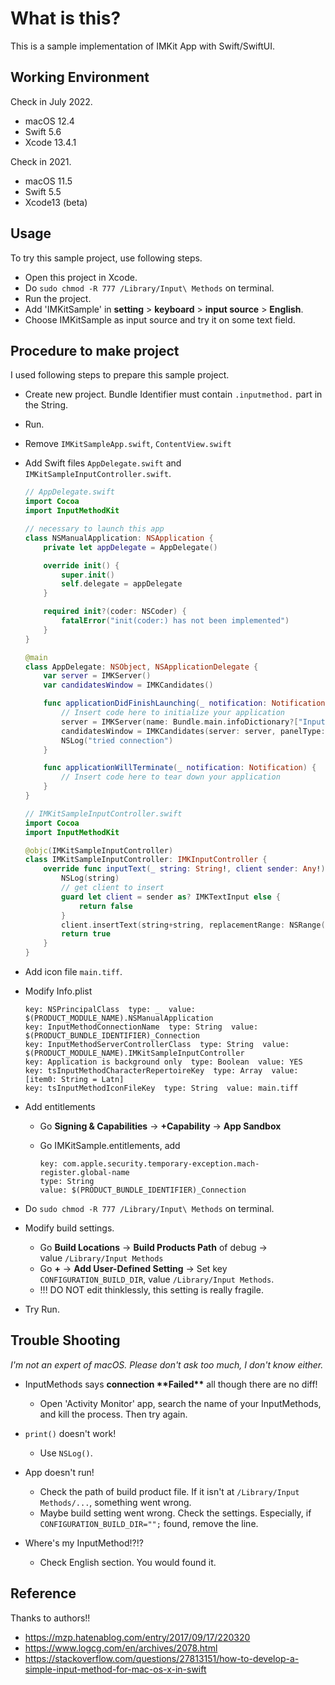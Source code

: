 # What is this?

This is a sample implementation of IMKit App with Swift/SwiftUI.

## Working Environment

Check in July 2022.
* macOS 12.4
* Swift 5.6
* Xcode 13.4.1

Check in 2021.
* macOS 11.5
* Swift 5.5
* Xcode13 (beta)

## Usage
To try this sample project, use following steps.

* Open this project in Xcode.
* Do `sudo chmod -R 777 /Library/Input\ Methods` on terminal.
* Run the project.
* Add 'IMKitSample' in **setting** > **keyboard** > **input source** > **English**.
* Choose IMKitSample as input source and try it on some text field.

## Procedure to make project
I used following steps to prepare this sample project.

* Create new project. Bundle Identifier must contain `.inputmethod.` part in the String.

* Run.

* Remove `IMKitSampleApp.swift`, `ContentView.swift`

* Add Swift files `AppDelegate.swift` and `IMKitSampleInputController.swift`.

  ```swift
  // AppDelegate.swift
  import Cocoa
  import InputMethodKit
  
  // necessary to launch this app
  class NSManualApplication: NSApplication {
      private let appDelegate = AppDelegate()
  
      override init() {
          super.init()
          self.delegate = appDelegate
      }
  
      required init?(coder: NSCoder) {
          fatalError("init(coder:) has not been implemented")
      }
  }
  
  @main
  class AppDelegate: NSObject, NSApplicationDelegate {
      var server = IMKServer()
      var candidatesWindow = IMKCandidates()
  
      func applicationDidFinishLaunching(_ notification: Notification) {
          // Insert code here to initialize your application
          server = IMKServer(name: Bundle.main.infoDictionary?["InputMethodConnectionName"] as? String, bundleIdentifier: Bundle.main.bundleIdentifier)
          candidatesWindow = IMKCandidates(server: server, panelType: kIMKSingleRowSteppingCandidatePanel, styleType: kIMKMain)
          NSLog("tried connection")
      }
  
      func applicationWillTerminate(_ notification: Notification) {
          // Insert code here to tear down your application
      }
  }
  ```

  ```swift
  // IMKitSampleInputController.swift
  import Cocoa
  import InputMethodKit
  
  @objc(IMKitSampleInputController)
  class IMKitSampleInputController: IMKInputController {
      override func inputText(_ string: String!, client sender: Any!) -> Bool {
          NSLog(string)
          // get client to insert
          guard let client = sender as? IMKTextInput else {
              return false
          }
          client.insertText(string+string, replacementRange: NSRange(location: NSNotFound, length: NSNotFound))
          return true
      }
  }
  ```

* Add icon file `main.tiff`.

* Modify Info.plist

  ```
  key: NSPrincipalClass  type: _  value: $(PRODUCT_MODULE_NAME).NSManualApplication
  key: InputMethodConnectionName  type: String  value: $(PRODUCT_BUNDLE_IDENTIFIER)_Connection
  key: InputMethodServerControllerClass  type: String  value: $(PRODUCT_MODULE_NAME).IMKitSampleInputController
  key: Application is background only  type: Boolean  value: YES
  key: tsInputMethodCharacterRepertoireKey  type: Array  value: [item0: String = Latn]
  key: tsInputMethodIconFileKey  type: String  value: main.tiff
  ```

* Add entitlements

  * Go **Signing & Capabilities** → **+Capability** → **App Sandbox**

  * Go IMKitSample.entitlements, add 

    ```
    key: com.apple.security.temporary-exception.mach-register.global-name
    type: String
    value: $(PRODUCT_BUNDLE_IDENTIFIER)_Connection
    ```

* Do `sudo chmod -R 777 /Library/Input\ Methods` on terminal.

* Modify build settings.
  * Go **Build Locations** → **Build Products Path** of debug → value `/Library/Input Methods`
  * Go **+** → **Add User-Defined Setting** → Set key `CONFIGURATION_BUILD_DIR`, value `/Library/Input Methods`.
  * !!! DO NOT edit thinklessly, this setting is really fragile.

* Try Run.

## Trouble Shooting

*I'm not an expert of macOS. Please don't ask too much, I don't know either.*

* InputMethods says **connection \*\*Failed\*\*** all though there are no diff!
  * Open 'Activity Monitor' app, search the name of your InputMethods, and kill the process. Then try again.

* `print()` doesn't work!
  * Use `NSLog()`.

* App doesn't run!
  * Check the path of build product file. If it isn't at `/Library/Input Methods/...`, something went wrong.
  * Maybe build setting went wrong. Check the settings. Especially, if `CONFIGURATION_BUILD_DIR="";` found, remove the line.
* Where's my InputMethod!?!?
  * Check English section. You would found it.

## Reference

Thanks to authors!!

* https://mzp.hatenablog.com/entry/2017/09/17/220320
* https://www.logcg.com/en/archives/2078.html
* https://stackoverflow.com/questions/27813151/how-to-develop-a-simple-input-method-for-mac-os-x-in-swift
